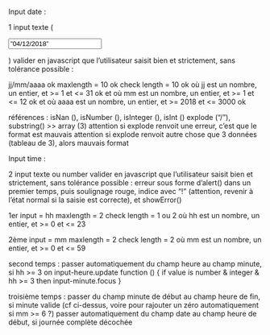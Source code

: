 Input date :
 
1 input texte (<form method=”post”><input type=”text” name=”” id=”” maxlength=”10” value=”04/12/2018”></form>)
valider en javascript que l’utilisateur saisit bien et strictement, sans tolérance possible :
 
jj/mm/aaaa   ok
maxlength = 10  ok
check length = 10  ok
où jj est un nombre, un entier, et >= 1 et <= 31  ok
et où mm est un nombre, un entier, et >= 1 et <= 12  ok
et où aaaa est un nombre, un entier, et >= 2018 et <= 3000  ok
 
références : isNan (), isNumber (), isInteger (), isInt ()
explode (“/”), substring() >> array (3)
attention si explode renvoit une erreur, c’est que le format est mauvais
attention si explode renvoit autre chose que 3 données (tableau de 3), alors mauvais format
 
 
Input time :
 
2 input texte ou number
valider en javascript que l’utilisateur saisit bien et strictement, sans tolérance possible :
erreur sous forme d’alert() dans un premier temps, puis soulignage rouge, indice avec “!” (attention, revenir à l’état normal si la saisie est correcte), et showError()
 
1er input = hh
maxlength = 2
check length = 1 ou 2
où hh est un nombre, un entier, et >= 0 et <= 23
 
2ème input = mm
maxlength = 2
check length = 2
où mm est un nombre, un entier, et >= 0 et <= 59
 
second temps :
passer automatiquement du champ heure au champ minute, si hh >= 3
on input-heure.update function () { if value is number & integer & hh >= 3 then input-minute.focus }
 
troisième temps :
passer du champ minute de début au champ heure de fin, si minute valide (cf ci-dessus, voire pour rajouter un zéro automatiquement si mm >= 6 ?)
passer automatiquement du champ date au champ heure de début, si journée complète décochée